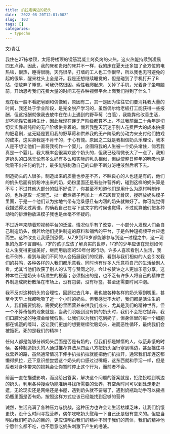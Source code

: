 ```yaml
---
title: 扒拉走嘴边的奶头
date: '2022-08-20T12:01:00Z'
slug: '103'
tags: []
categories:
  - typecho
---
```

文/青冮

我住在27栋楼顶，太阳将楼顶的钢筋混凝土烤炙烤的火热，这火热能持续到凌晨四五点钟。因此，我的床和贵阳的床并不一样，我的床在夏天还多加了全方位的电热毯，很热，睡得很晚，天亮很早，打墙的工人也工作很早，所以我也无可避免的起的很早，醒来枕头上全是汗。我是还想继续睡觉的，但是碰到了手机打开了B站，便放弃了睡觉，可我仍然很困。索性我爬起床，关掉了手机，光着身子坐电脑前，开始思考我们花费大量的时间去在各种视频平台上面我们得到了什么？

现在我一般不看肥皂剧和偶像剧，原因有二，其一是因为往往它们要消耗我大量的时间，我还处于学业阶段，是完全脱产学习的，虽然偶尔给老板打工能获得一些报酬，但这报酬就像我去放牛在在山上遇到的野草莓（白萢），我能靠他改善生活，却不能靠它维持生计，因此我现在连无产阶级都算不上，不过我前面二十余年是切切实实靠最纯粹的无产阶级供养着的。倘若我整天沉迷于别人花费巨大的成本拍摄的肥皂剧，这无疑是要用我的野草莓和供养我的无产阶级的劳动力来支付他们拍戏的成本，这买卖我是不肯干的，于心有愧。原因之二就是我相信奶头乐理论，我本人是不想让他们一直将我视作一个婴儿，企图将我的人生被一个奶头堵住，倘若我真是一个婴儿，我大概率会很喜欢这个奶头的，但我已经稍微长大了一点了，我知道奶头的口感无论有多么好有多么和实际的乳头相似，但纵使整日整年的吮吸也是吮吸不出任何的乳汁，最多能够刺激自己的口腔不断分泌唾液然后咽下去。

制造奶头的人很多，制造出来的质量也参差不齐，不昧良心的人也还是有的，他们的奶头后面有奶粉冲出来的奶，奶粉里面还是有些许营养的，碰到这样的奶头算是不亏；不过其他大部分的就不好说了，你甚至不知道他们是用什么为原材料制作的，也许是取一坨泥巴、扯一截烂裤子再加上一点石灰冒充骨灰，搅碎放奶头模子里面，于是一个他们认为接地气带有沧桑感且有内涵的奶头就做好了。你可能觉得我描述得太过离谱，的确我自己在写下这文字的时候也觉得，不过就算他们把各种动物的排泄物放进模子我也是丝毫不怀疑的。

不过近年来随着短视频平台的泛滥，情况似乎有了改变，一小部分人发现人们会自己制造奶头，倘若给他们提供制造的原料和销售的平台，于是各种短视频平台应运而生。这种改变让我感到恐慌，从7岁到70岁都能够参与到这一过程之中，这一现象的危害不言自明，7岁的孩子应该了解真实的世界，17岁的少年应该在规划如何让人生变得更加美好，继而用后面的50年付诸行动。许多人喜欢看别人生活，我也不例外，看到与我们不同的人会拓展我们的视野，看到与我们相似的人会引发我们的共鸣，各种各样的人我们都乐意看。同时也有许多人乐意将自己的生活给别人看，尤其当他们收获了别人的认可与赞同之时，会让被赞许之人更加乐意分享，这种本性正是奶头市场滋生的根基；必须指出的是，也不乏有许多人将自己的精神世界制造成奶粉散落在市场上，没有包装，没有标签，甚至还需要时间冲泡。

我不反对这种奶头的合理性，回顾过去几年，我也被各种各样的奶头塞到嘴里，甚至今天早上我都吮吸了近一个小时的奶头。但我感觉不大好，我们都是活生生的人，我们需要奶粉，需要奶粉里面营养来供我们成长，尤其是我们的精神世界。但一个不算奇怪的现象就是，当我们吮吸到没有奶的奶头时，我们不会把它抛弃，我们口腔分泌的唾液会给我假象，让我们以为我们吃到奶了，但身体里的每一个细胞都在饥饿的嚎叫，这让我们更加的想要继续吮吸奶头，进而恶性循环，最终我们会被饿死，死的是我们的精神！

任何人都是能够分辨奶头后面是否是有奶的，但我们都是懒惰的人，似饿非饿的时候，各种制造奶头的人通过推荐算法从四面八方把奶头强行塞到嘴边，甚至挡住寻找营养的路，虽然通常情况下伸手扒拉扒拉就能把他们扒拉开，通常我们却连这都懒得扒拉，还下意识想尝尝这个奶头的口感过过嘴瘾，这东西就和手淫一样，但是后者对身体带来的损耗会让你暂时停止这个行为，而前者不会。

前面一直在描述影响，而没给出答案，解决这个问题的答案就是，拒绝投喂到嘴边的奶头，利用各种搜索功能准确寻找所需要的营养，有空余时间可以到处走走逛逛，无论现实还是网络还是书屋，遇到奶头就不要嘬了，遇到奶瓶动动手可以摇摇奶瓶里面是否有奶，按照这样方式应该已经能找到足够的营养

诚然，生活充满了各种压力与挑战，这种压力也许会让生活枯燥乏味，让我们饥饿更快，没什么时间寻找营养，偶尔吃吃奶头慰藉一下自己还是很有意义的。但应当明白我们吃奶头的目的，更应该明白我们的精神不同于我们的肉体，我们的精神他宁愿什么都不吃，也不愿意吃奶头刺激下产生的唾液。
